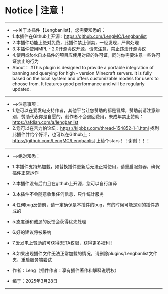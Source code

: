 # Notice | 注意！
---
- -->关于本插件【Lengbanlist】，您需要知悉的：
- 1.本插件在Github上开源：https://github.com/LengMC/Lengbanlist
- 2.本插件功能上绝对免费，此插件禁止倒卖，一经发现，严肃处理
- 3.本插件使用MPL - 2.0开源协议开源，请您注意，禁止违法开源协议
- 4.使用或fork自本插件的项目应使用对应的许可证，同时你需要注意一些许可证禁止的行为
- About：
#This plugin is designed to provide a portable integration of banning and querying for high - version Minecraft servers. It is fully based on the local system and offers customizable models for users to choose from. It features good performance and will be regularly updated.
---
- -->注意事项：
- 1.您可以在爱发电支持作者，其他平台让您赞助的都是冒牌，赞助前请注意辨别，赞助代表你是自愿的，创作者不会退回费用，未成年禁止赞助：https://afdian.com/a/lengbanlist
- 2.您可以在苦力怕论坛：https://klpbbs.com/thread-154852-1-1.html 找到此插件并给个好评，也可以在Github上：https://github.com/LengMC/Lengbanlist 上给个stars！！谢谢！！！
---
- -->绝对知悉：
- 1.本插件支持热加载，如替换插件更新后无法正常使用，请重启服务器，确保插件正常运作
- 2.本插件没有后门且在github上开源，您可以自行编译
- 3.本插件不会随意收集任何信息，只作统计服务
- 4.任何bug反馈前，请一定确保是本插件的bug，有的时候可能是别的插件造成的
- 5.态度谦和诚恳的反馈会获得优先处理
- 6.好的建议将被采纳
- 7.爱发电上赞助的可获得BETA权限，获得更多福利！
- 8.如果出现插件文件无法正常加载的情况，请删除plugins/Lengbanlist文件夹，重启服务端尝试

- 作者：Leng（插件作者：享有插件著作和解释说明权）
- 编于：2025年3月28日
---
